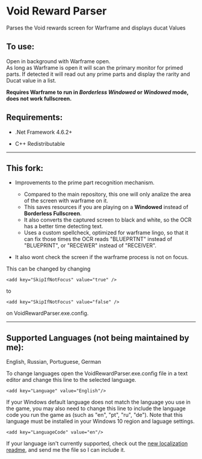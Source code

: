 # Void Reward Parser
Parses the Void rewards screen for Warframe and displays ducat Values

## To use:

Open in background with Warframe open.    
As long as Warframe is open it will scan the primary monitor for primed parts.
If detected it will read out any prime parts and display the rarity and Ducat value in a list.

**Requires Warframe to run in *Borderless Windowed* or *Windowed* mode, does not work fullscreen.**

## Requirements:

* .Net Framework 4.6.2+

* C++ Redistributable

-----

## This fork:

* Improvements to the prime part recognition mechanism. 
    * Compared to the main repository, this one will only analize the area of the screen with warframe on it. 
    * This saves resources if you are playing on a **Windowed** instead of **Borderless Fullscreen**.
    * It also converts the captured screen to black and white, so the OCR has a better time detecting text.
    * Uses a custom spellcheck, optimized for warframe lingo, so that it can fix those times the OCR reads "BLUEPRTNT" instead of "BLUEPRINT", or "RECEWER" instead of "RECEIVER".

* It also wont check the screen if the warframe process is not on focus. 

This can be changed by changing   

    <add key="SkipIfNotFocus" value="true" />

to

    <add key="SkipIfNotFocus" value="false" />
    
on VoidRewardParser.exe.config.

-----

## Supported Languages (not being maintained by me):

English, Russian, Portuguese, German

To change languages open the VoidRewardParser.exe.config file in a text editor and change this line to the selected language.

    <add key="Language" value="English"/>

If your Windows default language does not match the language you use in the game, you may also need to change this line to include the language code you run the game as (such as "en", "pt", "ru", "de"). Note that this language must be installed in your Windows 10 region and laguage settings.

    <add key="LanguageCode" value="en"/>

If your language isn't currently supported, check out the [new localization readme](https://github.com/Xeio/VoidRewardParser/tree/master/VoidRewardParser/Localization), and send me the file so I can include it.
